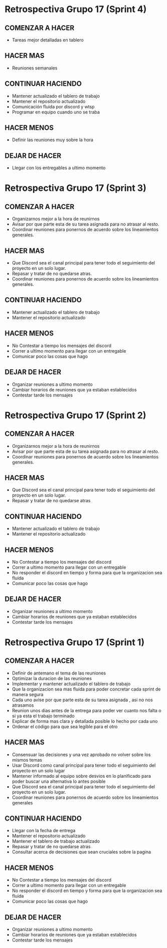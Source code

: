 # Retrospectiva Grupo 17 (Sprint 4) # 

## COMENZAR A HACER ##

- Tareas mejor detalladas en tablero

## HACER MAS ##
- Reuniones semanales


## CONTINUAR HACIENDO ##
- Mantener actualizado el tablero de trabajo
- Mantener el repositorio actualizado
- Comunicación fluida por discord y wtsp
- Programar en equipo cuando uno se traba


## HACER MENOS ##
- Definir las reuniones muy sobre la hora

## DEJAR DE HACER ##
- Llegar con los entregables a ultimo momento

# Retrospectiva Grupo 17 (Sprint 3) # 

## COMENZAR A HACER ##

- Organizarnos mejor a la hora de reunirnos
- Avisar por que parte esta de su tarea asignada para no atrasar al resto.
- Coordinar reuniones para ponernos de acuerdo sobre los lineamientos generales.


## HACER MAS ##
- Que Discord sea el canal principal para tener todo el seguimiento del proyecto en un solo lugar.
- Repasar y tratar de no quedarse atras.
- Coordinar reuniones para ponernos de acuerdo sobre los lineamientos generales.


## CONTINUAR HACIENDO ##
- Mantener actualizado el tablero de trabajo
- Mantener el repositorio actualizado


## HACER MENOS ##
- No Contestar a tiempo los mensajes del discord
- Correr a ultimo momento para llegar con un entregable
- Comunicar poco las cosas que hago


## DEJAR DE HACER ##
- Organizar reuniones a ultimo momento
- Cambiar horarios de reuniones que ya estaban establecidos
- Contestar tarde los mensajes

# Retrospectiva Grupo 17 (Sprint 2) # 

## COMENZAR A HACER ##

- Organizarnos mejor a la hora de reunirnos
- Avisar por que parte esta de su tarea asignada para no atrasar al resto.
- Coordinar reuniones para ponernos de acuerdo sobre los lineamientos generales.


## HACER MAS ##
- Que Discord sea el canal principal para tener todo el seguimiento del proyecto en un solo lugar.
- Repasar y tratar de no quedarse atras


## CONTINUAR HACIENDO ##
- Mantener actualizado el tablero de trabajo
- Mantener el repositorio actualizado


## HACER MENOS ##
- No Contestar a tiempo los mensajes del discord
- Correr a ultimo momento para llegar con un entregable
- No responder el discord en tiempo y forma para que la organizacion sea fluida
- Comunicar poco las cosas que hago


## DEJAR DE HACER ##
- Organizar reuniones a ultimo momento
- Cambiar horarios de reuniones que ya estaban establecidos
- Contestar tarde los mensajes



# Retrospectiva Grupo 17 (Sprint 1) # 

## COMENZAR A HACER ##

- Definir de antemano el tema de las reuniones
- Optimizar la duracion de las reuniones
- Implementar y mantener actualizado el tablero de trabajo
- Que la organizacion sea mas fluida para poder concretar cada sprint de manera segura
- Cada uno avise por que parte esta de su tarea asignada , asi no nos atrasamos
- Reunion unos dias antes de la entrega para poder ver cuanto nos falta o si ya esta el trabajo terminado
- Explicar de forma mas clara y detallada posible lo hecho por cada uno
- Ordenar el código para que sea legible para el otro

## HACER MAS ##

- Consensuar las decisiones y una vez aprobado no volver sobre los mismos temas
- Usar Discord como canal principal para tener todo el seguimiento del proyecto en un solo lugar
- Mantener informado al equipo sobre desvios en lo planificado para poder buscar una alternativa lo antes posible
- Que Discord sea el canal principal para tener todo el seguimiento del proyecto en un solo lugar.
- Coordinar reuniones para ponernos de acuerdo sobre los lineamientos generales

## CONTINUAR HACIENDO ##

- Llegar con la fecha de entrega
- Mantener el repositorio actualizado
- Mantener el tablero de trabajo actualizado
- Repasar y tratar de no quedarse atras
- Consultar acerca de decisiones que sean cruciales sobre la pagina

## HACER MENOS ##

- No Contestar a tiempo los mensajes del discord
- Correr a ultimo momento para llegar con un entregable
- No responder el discord en tiempo y forma para que la organizacion sea fluida
- Comunicar poco las cosas que hago

## DEJAR DE HACER ##

- Organizar reuniones a ultimo momento
- Cambiar horarios de reuniones que ya estaban establecidos
- Contestar tarde los mensajes



